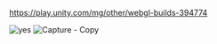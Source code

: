 https://play.unity.com/mg/other/webgl-builds-394774

 
![yes](https://github.com/DeimisDauginis/projekt/assets/146199999/96313142-e3d4-490a-a1b8-9bf295076195)
![Capture - Copy](https://github.com/DeimisDauginis/projekt/assets/146199999/51494b14-a724-443d-b966-c324a0bb6a9f)
